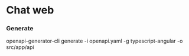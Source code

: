 # Chat web

### Generate
openapi-generator-cli generate -i openapi.yaml -g typescript-angular -o src/app/api
